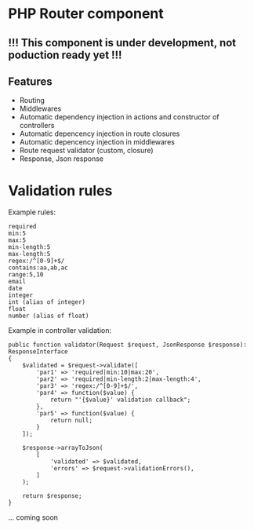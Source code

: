 # PHP Router component

## !!! This component is under development, not poduction ready yet !!! 

## Features

- Routing
- Middlewares
- Automatic dependency injection in actions and constructor of controllers
- Automatic depencency injection in route closures
- Automatic depencency injection in middlewares
- Route request validator (custom, closure)
- Response, Json response

# Validation rules

Example rules:
```
required
min:5
max:5
min-length:5
max-length:5
regex:/^[0-9]+$/
contains:aa,ab,ac
range:5,10
email
date
integer
int (alias of integer)
float
number (alias of float)
```

Example in controller validation:

```
public function validator(Request $request, JsonResponse $response): ResponseInterface
{
    $validated = $request->validate([
        'par1' => 'required|min:10|max:20',
        'par2' => 'required|min-length:2|max-length:4',
        'par3' => 'regex:/^[0-9]+$/',
        'par4' => function($value) {
            return "'{$value}' validation callback";
        },
        'par5' => function($value) {
            return null;
        }
    ]);

    $response->arrayToJson(
        [
            'validated' => $validated,
            'errors' => $request->validationErrors(),
        ]
    );

    return $response;
}
```

... coming soon
